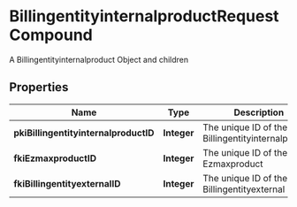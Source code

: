 

# BillingentityinternalproductRequestCompound

A Billingentityinternalproduct Object and children

## Properties

| Name | Type | Description | Notes |
|------------ | ------------- | ------------- | -------------|
|**pkiBillingentityinternalproductID** | **Integer** | The unique ID of the Billingentityinternalproduct |  [optional] |
|**fkiEzmaxproductID** | **Integer** | The unique ID of the Ezmaxproduct |  |
|**fkiBillingentityexternalID** | **Integer** | The unique ID of the Billingentityexternal |  |




